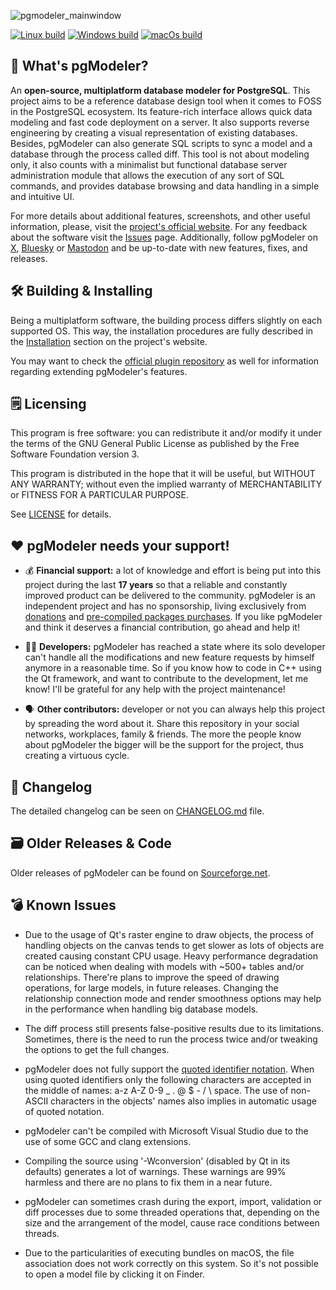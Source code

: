 ![pgmodeler_mainwindow](https://user-images.githubusercontent.com/2205476/213446508-9bd549b3-ee7f-476d-9249-f537c31fce04.png)


[![Linux build](https://github.com/pgmodeler/pgmodeler/workflows/Linux%20build/badge.svg)](https://github.com/pgmodeler/pgmodeler/actions?query=workflow%3A%22Linux+build%22)
[![Windows build](https://github.com/pgmodeler/pgmodeler/workflows/Windows%20build/badge.svg)](https://github.com/pgmodeler/pgmodeler/actions?query=workflow%3A%22Windows+build%22)
[![macOs build](https://github.com/pgmodeler/pgmodeler/workflows/macOs%20build/badge.svg)](https://github.com/pgmodeler/pgmodeler/actions?query=workflow%3A%22macOs+build%22)

:rocket: What's pgModeler?
-------------

An **open-source, multiplatform database modeler for PostgreSQL**. This project aims to be a reference database design tool when it comes to FOSS in the PostgreSQL ecosystem.
Its feature-rich interface allows quick data modeling and fast code deployment on a server. It also supports reverse engineering by creating a visual representation of existing databases. Besides, pgModeler can also generate SQL scripts to sync a model and a database through the process called diff.
This tool is not about modeling only, it also counts with a minimalist but functional database server administration module that allows the execution of any sort of SQL commands, and provides database browsing and data handling in a simple and intuitive UI.

For more details about additional features, screenshots, and other useful information, please, visit the [project's official website](https://pgmodeler.io). For any feedback about the software visit the [Issues](https://github.com/pgmodeler/pgmodeler/issues) page. Additionally, follow pgModeler on [X](https://x.com/pgmodeler), [Bluesky](https://bsky.app/profile/pgmodeler.io) or [Mastodon](https://mastodon.social/@pgmodeler) and be up-to-date with new features, fixes, and releases.

:hammer_and_wrench: Building & Installing
----------------------

Being a multiplatform software, the building process differs slightly on each supported OS. This way, the installation procedures are fully described in the [Installation](https://www.pgmodeler.io/support/installation) section on the project's website.

You may want to check the [official plugin repository](https://github.com/pgmodeler/plugins) as well for information regarding extending pgModeler's features.

:spiral_notepad: Licensing
---------

This program is free software: you can redistribute it and/or modify it under the terms of the GNU General Public License as published by the Free Software Foundation version 3.

This program is distributed in the hope that it will be useful, but WITHOUT ANY WARRANTY; without even the implied warranty of MERCHANTABILITY or FITNESS FOR A PARTICULAR PURPOSE.

See [LICENSE](https://github.com/pgmodeler/pgmodeler/blob/main/LICENSE) for details.

:heart: pgModeler needs your support!
-------------------

* :moneybag: **Financial support:** a lot of knowledge and effort is being put into this project during the last **17 years** so that a reliable and constantly improved product can be delivered to the community. pgModeler is an independent project and has no sponsorship, living exclusively from [donations](https://pgmodeler.io/#donationForm) and [pre-compiled packages purchases](https://www.pgmodeler.io/purchase). If you like pgModeler and think it deserves a financial contribution, go ahead and help it!

* :man_technologist: **Developers:** pgModeler has reached a state where its solo developer can't handle all the modifications and new feature requests by himself anymore in a reasonable time. So if you know how to code in C++ using the Qt framework, and want to contribute to the development, let me know! I'll be grateful for any help with the project maintenance!

* :speaking_head: **Other contributors:** developer or not you can always help this project by spreading the word about it. Share this repository in your social networks, workplaces, family & friends. The more the people know about pgModeler the bigger will be the support for the project, thus creating a virtuous cycle.

:bookmark_tabs: Changelog
----------

The detailed changelog can be seen on [CHANGELOG.md](https://github.com/pgmodeler/pgmodeler/blob/main/CHANGELOG.md) file.

:card_file_box: Older Releases & Code
-------------------

Older releases of pgModeler can be found on [Sourceforge.net](http://sourceforge.net/projects/pgmodeler).

:bomb: Known Issues
-----------

* Due to the usage of Qt's raster engine to draw objects, the process of handling objects on the canvas tends to get slower as lots of objects are created causing constant CPU usage. Heavy performance degradation can be noticed when dealing with models with ~500+ tables and/or relationships. There're plans to improve the speed of drawing operations, for large models, in future releases. Changing the relationship connection mode and render smoothness options may help in the performance when handling big database models.
 
* The diff process still presents false-positive results due to its limitations. Sometimes, there is the need to run the process twice and/or tweaking the options to get the full changes.

* pgModeler does not fully support the [quoted identifier notation](http://www.postgresql.org/docs/current/static/sql-syntax-lexical.html#SQL-SYNTAX-IDENTIFIERS). When using quoted identifiers only the following characters are accepted in the middle of names: a-z A-Z 0-9 _ . @ $ - / \ space. The use of non-ASCII characters in the objects' names also implies in automatic usage of quoted notation.

* pgModeler can't be compiled with Microsoft Visual Studio due to the use of some GCC and clang extensions.

* Compiling the source using '-Wconversion' (disabled by Qt in its defaults) generates a lot of warnings. These warnings are 99% harmless and there are no plans to fix them in a near future.

* pgModeler can sometimes crash during the export, import, validation or diff processes due to some threaded operations that, depending on the size and the arrangement of the model, cause race conditions between threads. 

* Due to the particularities of executing bundles on macOS, the file association does not work correctly on this system. So it's not possible to open a model file by clicking it on Finder.
